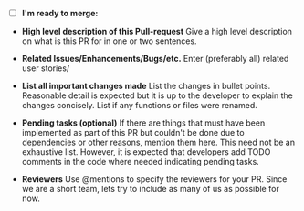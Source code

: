 - [ ] **I'm ready to merge:**

* **High level description of this Pull-request**
Give a high level description on what is this PR for in one or two sentences.

* **Related Issues/Enhancements/Bugs/etc.**
Enter (preferably all) related user stories/

* **List all important changes made**
 List the changes in bullet points. Reasonable detail is expected but it is up to the developer to explain the changes concisely.
 List if any functions or files were renamed.

* **Pending tasks (optional)**
If there are things that must have been implemented as part of this PR but couldn't be done due to dependencies or other reasons, mention them here. This need not be an exhaustive list.
However, it is expected that developers add TODO comments in the code where needed indicating pending tasks.

* **Reviewers**
Use @mentions to specify the reviewers for your PR.
Since we are a short team, lets try to include as many of us as possible for now.
